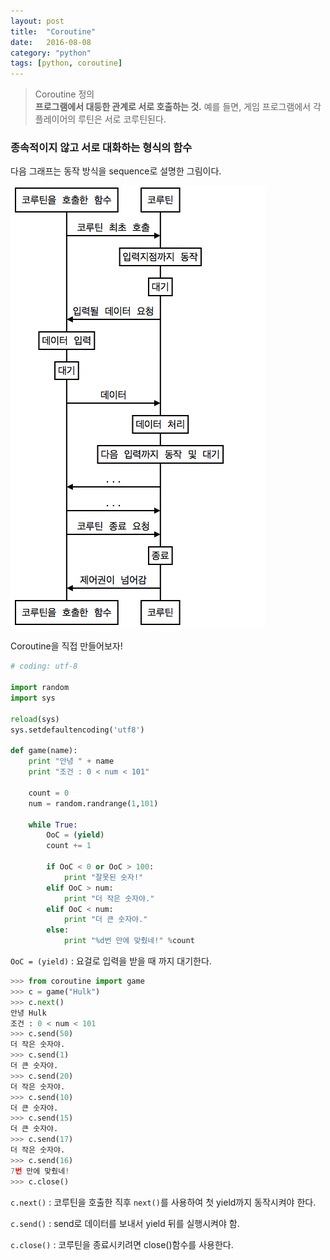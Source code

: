 ```yaml
---
layout: post
title:  "Coroutine"
date:   2016-08-08
category: "python"
tags: [python, coroutine]
---
```

> Coroutine 정의<br>
**프로그램에서 대등한 관계로 서로 호출하는 것.** 예를 들면, 게임 프로그램에서 각 플레이어의 루틴은 서로 코루틴된다.

### 종속적이지 않고 서로 대화하는 형식의 함수

다음 그래프는 동작 방식을 sequence로 설명한 그림이다.

![coroutine](/resources/coroutine.png)

Coroutine을 직접 만들어보자!

```python
# coding: utf-8

import random
import sys

reload(sys)
sys.setdefaultencoding('utf8')

def game(name):
    print "안녕 " + name
    print "조건 : 0 < num < 101"

    count = 0
    num = random.randrange(1,101)

    while True:
        OoC = (yield)
        count += 1

        if OoC < 0 or OoC > 100:
            print "잘못된 숫자!"
        elif OoC > num:
            print "더 작은 숫자야."
        elif OoC < num:
            print "더 큰 숫자야."
        else:
            print "%d번 만에 맞췄네!" %count

```

`OoC = (yield)` : 요걸로 입력을 받을 때 까지 대기한다.

```python
>>> from coroutine import game
>>> c = game("Hulk")
>>> c.next()
안녕 Hulk
조건 : 0 < num < 101
>>> c.send(50)
더 작은 숫자야.
>>> c.send(1)
더 큰 숫자야.
>>> c.send(20)
더 작은 숫자야.
>>> c.send(10)
더 큰 숫자야.
>>> c.send(15)
더 큰 숫자야.
>>> c.send(17)
더 작은 숫자야.
>>> c.send(16)
7번 만에 맞췄네!
>>> c.close()
```

`c.next()` : 코루틴을 호출한 직후 `next()`를 사용하여 첫 yield까지 동작시켜야 한다.

`c.send()` : send로 데이터를 보내서 yield 뒤를 실행시켜야 함.

`c.close()` : 코루틴을 종료시키려면 close()함수를 사용한다.